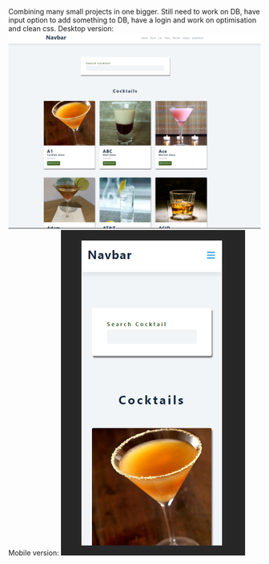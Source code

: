 Combining many small projects in one bigger. Still need to work on DB, have input option to add something to DB, have a login and work on optimisation and clean css.
Desktop version:
![Screenshot](Screenshot.png)
Mobile version:
![Screenshot](Screenshot1.png)
